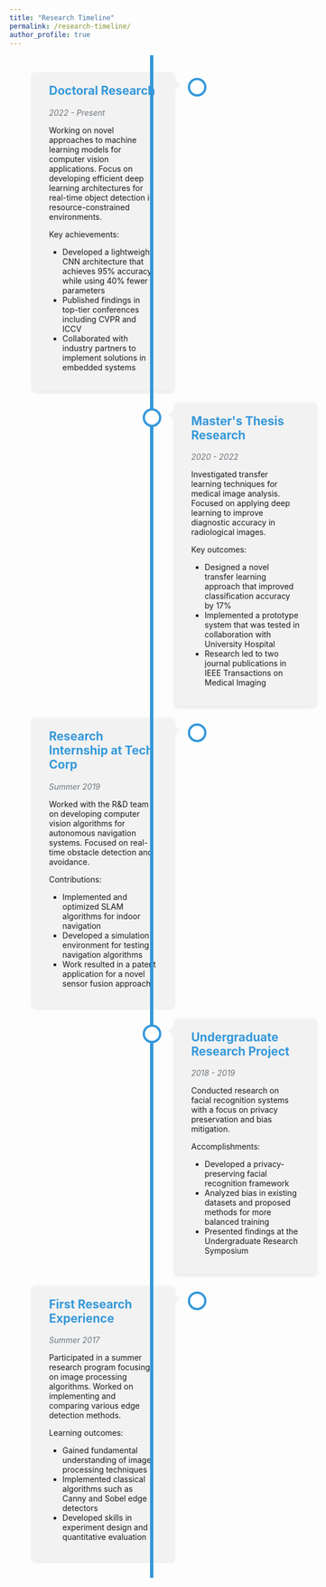 ```yaml
---
title: "Research Timeline"
permalink: /research-timeline/
author_profile: true
---
```


<style>
.timeline {
  position: relative;
  max-width: 1200px;
  margin: 0 auto;
  padding: 20px 0;
}

.timeline::after {
  content: '';
  position: absolute;
  width: 6px;
  background-color: #3498db;
  top: 0;
  bottom: 0;
  left: 50%;
  margin-left: -3px;
}

.container {
  padding: 10px 40px;
  position: relative;
  background-color: inherit;
  width: 50%;
}

.container::after {
  content: '';
  position: absolute;
  width: 25px;
  height: 25px;
  right: -17px;
  background-color: white;
  border: 4px solid #3498db;
  top: 20px;
  border-radius: 50%;
  z-index: 1;
}

.left {
  left: 0;
}

.right {
  left: 50%;
}

.left::before {
  content: " ";
  height: 0;
  position: absolute;
  top: 22px;
  width: 0;
  z-index: 1;
  right: 30px;
  border: medium solid #f2f2f2;
  border-width: 10px 0 10px 10px;
  border-color: transparent transparent transparent #f2f2f2;
}

.right::before {
  content: " ";
  height: 0;
  position: absolute;
  top: 22px;
  width: 0;
  z-index: 1;
  left: 30px;
  border: medium solid #f2f2f2;
  border-width: 10px 10px 10px 0;
  border-color: transparent #f2f2f2 transparent transparent;
}

.right::after {
  left: -16px;
}

.content {
  padding: 20px 30px;
  background-color: #f2f2f2;
  position: relative;
  border-radius: 6px;
  box-shadow: 0 2px 5px rgba(0,0,0,0.1);
}

.content:hover {
  box-shadow: 0 4px 10px rgba(0,0,0,0.15);
  transition: all 0.3s ease;
}

.content h2 {
  margin-top: 0;
  color: #3498db;
}

.date {
  color: #6c757d;
  font-style: italic;
}

@media screen and (max-width: 768px) {
  .timeline::after {
    left: 31px;
  }
  
  .container {
    width: 100%;
    padding-left: 70px;
    padding-right: 25px;
  }
  
  .container::before {
    left: 60px;
    border: medium solid #f2f2f2;
    border-width: 10px 10px 10px 0;
    border-color: transparent #f2f2f2 transparent transparent;
  }

  .left::after, .right::after {
    left: 15px;
  }
  
  .right {
    left: 0%;
  }
}
</style>

<div class="timeline">
  <div class="container left">
    <div class="content">
      <h2>Doctoral Research</h2>
      <p class="date">2022 - Present</p>
      <p>Working on novel approaches to machine learning models for computer vision applications. Focus on developing efficient deep learning architectures for real-time object detection in resource-constrained environments.</p>
      <p>Key achievements:</p>
      <ul>
        <li>Developed a lightweight CNN architecture that achieves 95% accuracy while using 40% fewer parameters</li>
        <li>Published findings in top-tier conferences including CVPR and ICCV</li>
        <li>Collaborated with industry partners to implement solutions in embedded systems</li>
      </ul>
    </div>
  </div>
  <div class="container right">
    <div class="content">
      <h2>Master's Thesis Research</h2>
      <p class="date">2020 - 2022</p>
      <p>Investigated transfer learning techniques for medical image analysis. Focused on applying deep learning to improve diagnostic accuracy in radiological images.</p>
      <p>Key outcomes:</p>
      <ul>
        <li>Designed a novel transfer learning approach that improved classification accuracy by 17%</li>
        <li>Implemented a prototype system that was tested in collaboration with University Hospital</li>
        <li>Research led to two journal publications in IEEE Transactions on Medical Imaging</li>
      </ul>
    </div>
  </div>
  <div class="container left">
    <div class="content">
      <h2>Research Internship at Tech Corp</h2>
      <p class="date">Summer 2019</p>
      <p>Worked with the R&D team on developing computer vision algorithms for autonomous navigation systems. Focused on real-time obstacle detection and avoidance.</p>
      <p>Contributions:</p>
      <ul>
        <li>Implemented and optimized SLAM algorithms for indoor navigation</li>
        <li>Developed a simulation environment for testing navigation algorithms</li>
        <li>Work resulted in a patent application for a novel sensor fusion approach</li>
      </ul>
    </div>
  </div>
  <div class="container right">
    <div class="content">
      <h2>Undergraduate Research Project</h2>
      <p class="date">2018 - 2019</p>
      <p>Conducted research on facial recognition systems with a focus on privacy preservation and bias mitigation.</p>
      <p>Accomplishments:</p>
      <ul>
        <li>Developed a privacy-preserving facial recognition framework</li>
        <li>Analyzed bias in existing datasets and proposed methods for more balanced training</li>
        <li>Presented findings at the Undergraduate Research Symposium</li>
      </ul>
    </div>
  </div>
  <div class="container left">
    <div class="content">
      <h2>First Research Experience</h2>
      <p class="date">Summer 2017</p>
      <p>Participated in a summer research program focusing on image processing algorithms. Worked on implementing and comparing various edge detection methods.</p>
      <p>Learning outcomes:</p>
      <ul>
        <li>Gained fundamental understanding of image processing techniques</li>
        <li>Implemented classical algorithms such as Canny and Sobel edge detectors</li>
        <li>Developed skills in experiment design and quantitative evaluation</li>
      </ul>
    </div>
  </div>
</div>